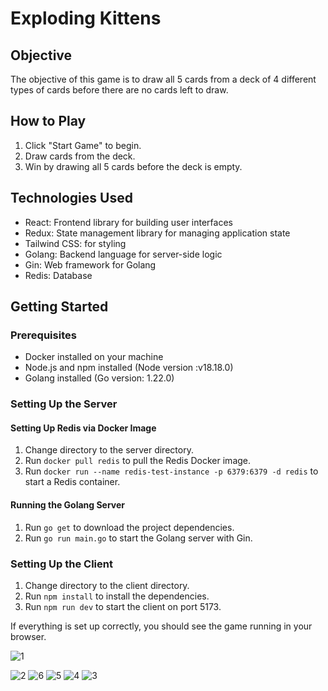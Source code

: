 # Exploding Kittens

## Objective
The objective of this game is to draw all 5 cards from a deck of 4 different types of cards before there are no cards left to draw.

## How to Play
1. Click "Start Game" to begin.
2. Draw cards from the deck.
3. Win by drawing all 5 cards before the deck is empty.

## Technologies Used
- React: Frontend library for building user interfaces
- Redux: State management library for managing application state
- Tailwind CSS: for styling
- Golang: Backend language for server-side logic
- Gin: Web framework for Golang
- Redis: Database

## Getting Started

### Prerequisites
- Docker installed on your machine
- Node.js and npm installed (Node version :v18.18.0)
- Golang installed (Go version: 1.22.0)

### Setting Up the Server

#### Setting Up Redis via Docker Image
1. Change directory to the server directory.
2. Run `docker pull redis` to pull the Redis Docker image.
3. Run `docker run --name redis-test-instance -p 6379:6379 -d redis` to start a Redis container.

#### Running the Golang Server
1. Run `go get` to download the project dependencies.
2. Run `go run main.go` to start the Golang server with Gin.

### Setting Up the Client
1. Change directory to the client directory.
2. Run `npm install` to install the dependencies.
3. Run `npm run dev` to start the client on port 5173.

If everything is set up correctly, you should see the game running in your browser.


![1](https://github.com/atharva3333/exploding-kittens/assets/73531009/98f7aa63-cdc9-4d79-ac1f-02a1ac3c94a2)

![2](https://github.com/atharva3333/exploding-kittens/assets/73531009/81aac79f-6c47-4023-8a2c-3f0f6c515435)
![6](https://github.com/atharva3333/exploding-kittens/assets/73531009/ee5a73a8-9baa-49b0-aab2-376f3d3fbf07)
![5](https://github.com/atharva3333/exploding-kittens/assets/73531009/d2267a8f-f642-4748-821e-a357dd0d6554)
![4](https://github.com/atharva3333/exploding-kittens/assets/73531009/5f6fc80c-7736-4e06-b1c8-8bb3d96f040f)
![3](https://github.com/atharva3333/exploding-kittens/assets/73531009/a36a5c3a-3df1-47c4-b1ab-0ee8882c2a76)
